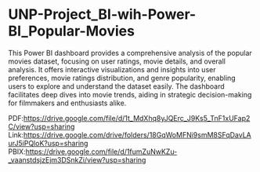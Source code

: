 # UNP-Project_BI-wih-Power-BI_Popular-Movies

This Power BI dashboard provides a comprehensive analysis of the popular movies dataset, focusing on user ratings, movie details, and overall analysis. It offers interactive visualizations and insights into user preferences, movie ratings distribution, and genre popularity, enabling users to explore and understand the dataset easily. The dashboard facilitates deep dives into movie trends, aiding in strategic decision-making for filmmakers and enthusiasts alike.

PDF:https://drive.google.com/file/d/1t_MdXhq8yJQErc_J9Ks5_TnF1xUFap2C/view?usp=sharing
Link:https://drive.google.com/drive/folders/18GqWoMFNi9smM8SFqDavLAurJ5iPQloK?usp=sharing
PBIX:https://drive.google.com/file/d/1fumZuNwKZu-_vaanstdsjzEjm3DSnkZi/view?usp=sharing
